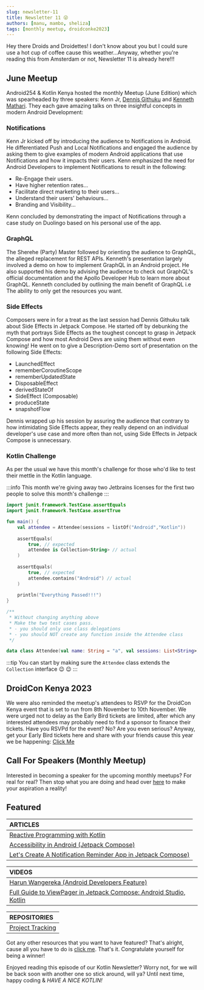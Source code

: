 ```yaml
---
slug: newsletter-11
title: Newsletter 11 😜
authors: [manu, mambo, sheliza]
tags: [monthly meetup, droidconke2023]
---
```


Hey there Droids and Droidettes! I don't know about you but I could sure use a hot cup of coffee cause this weather...Anyway, whether you're reading this from Amsterdam or not, Newsletter 11 is already here!!!

## June Meetup
Android254 & Kotlin Kenya hosted the monthly Meetup (June Edition) which was spearheaded by three speakers: Kenn Jr, [Dennis Githuku](https://twitter.com/dennis_githuku) and [Kenneth Mathari](https://twitter.com/KennethMathari). They each gave amazing talks on three insightful concepts in modern Android Development:

### Notifications
Kenn Jr kicked off by introducing the audience to Notifications in Android. He differentiated Push and Local Notifications and engaged the audience by asking them to give examples of modern Android applications that use Notifications and how it impacts their users. Kenn emphasized the need for Android Developers to implement Notifications to result in the following:

- Re-Engage their users.
- Have higher retention rates...
- Facilitate direct marketing to their users...
- Understand their users' behaviours...
- Branding and Visibility...

Kenn concluded by demonstrating the impact of Notifications through a case study on Duolingo based on his personal use of the app.

### GraphQL
The Sherehe (Party) Master followed by orienting the audience to GraphQL, the alleged replacement for REST APIs. Kenneth's presentation largely involved a demo on how to implement GraphQL in an Android project. He also supported his demo by advising the audience to check out GraphQL's official documentation and the Apollo Developer Hub to learn more about GraphQL. Kenneth concluded by outlining the main benefit of GraphQL i.e The ability to only get the resources you want.

### Side Effects
Composers were in for a treat as the last session had Dennis Githuku talk about Side Effects in Jetpack Compose. He started off by debunking the myth that portrays Side Effects as the toughest concept to grasp in Jetpack Compose and how most Android Devs are using them without even knowing! He went on to give a Description-Demo sort of presentation on the following Side Effects:

- LaunchedEffect
- rememberCoroutineScope
- rememberUpdatedState
- DisposableEffect
- derivedStateOf
- SideEffect (Composable)
- produceState
- snapshotFlow

Dennis wrapped up his session by assuring the audience that contrary to how intimidating Side Effects appear, they really depend on an individual developer's use case and more often than not, using Side Effects in Jetpack Compose is unnecessary.

### Kotlin Challenge
As per the usual we have this month's challenge for those who'd like to test their mettle in the Kotlin language.

:::info
 This month we're giving away two Jetbrains licenses for the first two people to solve this month's challenge
:::

```kotlin
import junit.framework.TestCase.assertEquals
import junit.framework.TestCase.assertTrue

fun main() {
    val attendee = Attendee(sessions = listOf("Android","Kotlin"))
    
    assertEquals(
        true, // expected
        attendee is Collection<String> // actual
    )
    
    assertEquals(
        true, // expected
        attendee.contains("Android") // actual
    )
    
    println("Everything Passed!!!")
}

/**
 * Without changing anything above
 * Make the two test cases pass.
 * - you should only use class delegations
 * - you should NOT create any function inside the Attendee class
 */

data class Attendee(val name: String = "a", val sessions: List<String>)

```

:::tip 
You can start by making sure the `Attendee` class extends the `Collection` interface :wink: :wink: 
:::

## DroidCon Kenya 2023
We were also reminded the meetup's attendees to RSVP for the DroidCon Kenya event that is set to run from 8th November to 10th November. We were urged not to delay as the Early Bird tickets are limited, after which any interested attendees may probably need to find a sponsor to finance their tickets. Have you RSVPd for the event? No? Are you even serious? Anyway, get your Early Bird tickets here and share with your friends cause this year we be happening: [Click Me](https://t.co/P50pBnrI92)

## Call For Speakers (Monthly Meetup)
Interested in becoming a speaker for the upcoming monthly meetups? For real for real? Then stop what you are doing and head over [here](https://forms.gle/nM7PoQE2FHbXTzsx9) to make your aspiration a reality!

## Featured 

|ARTICLES|
|:-------|
|[Reactive Programming with Kotlin](https://otsembo.hashnode.dev/reactive-programming-with-kotlin)|
|[Accessibility in Android (Jetpack Compose)](https://dev.to/rocqjones/accessibility-in-android-jetpack-compose-1m6)|
|[Let's Create A Notification Reminder App in Jetpack Compose)](https://dev.to/rocqjones/lets-create-notification-reminder-app-in-jetpack-compose-2iae)|

|VIDEOS|
|:-------|
|[Harun Wangereka (Android Developers Feature)](https://twitter.com/AndroidDev/status/1673728717061865484?s=20)|
|[Full Guide to ViewPager in Jetpack Compose: Android Studio, Kotlin](https://www.youtube.com/watch?v=lMIYbPUoadM)|

|REPOSITORIES|
|:------|
|[Project Tracking](https://github.com/janewaitara/ProjectTracking/tree/master/app)|

Got any other resources that you want to have featured? That's alright, cause all you have to do is [click me](https://forms.gle/nM7PoQE2FHbXTzsx9). That's it. Congratulate yourself for being a winner!

Enjoyed reading this episode of our Kotlin Newsletter? Worry not, for we will be back soon with another one so stick around, will ya? Until next time, happy coding & *HAVE A NICE KOTLIN!*